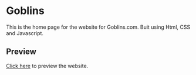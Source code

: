# Goblins
This is the home page for the website for Goblins.com. Buit using Html, CSS and Javascript.
## Preview
<a href='https://shehan-lakshitha.github.io/Goblins/'>Click here</a> to preview the website.
